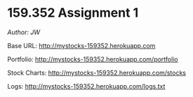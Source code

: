 # 159.352 Assignment 1
_Author: JW_

Base URL: http://mystocks-159352.herokuapp.com

Portfolio: http://mystocks-159352.herokuapp.com/portfolio

Stock Charts: http://mystocks-159352.herokuapp.com/stocks

Logs: http://mystocks-159352.herokuapp.com/logs.txt